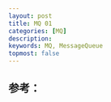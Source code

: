 ```yaml
---
layout: post
title: MQ 01 
categories: [MQ]
description: 
keywords: MQ, MessageQueue
topmost: false
---
```






## 参考：











